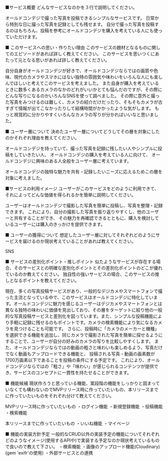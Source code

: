 ■サービス概要
どんなサービスなのかを３行で説明してください。

オールドコンデジで撮った写真を投稿できるシンプルなサービスです。
日常から特別な日に撮った写真を記録としても残せます。
自分で撮った写真を投稿するのはもちろん、投稿を参考にオールドコンデジを購入を考えている人にも使っていただけます。


■ このサービスへの思い・作りたい理由
このサービスの題材となるものに関してのエピソードがあれば詳しく教えてください。
このサービスを思いつくにあたって元となる思いがあれば詳しく教えてください。

自分自身がオールドコンデジが好きで、オールドコンデジならではの画質や色味、現代のカメラやスマホにはない独特の雰囲気や味わいをいろんな人にも楽しんでほしいと考えてこのサービスを考えました。
また自身が購入を考えているときに数多くあるカメラのなかのどれがいいかとても悩んだのですが、その際にどんな写りになるのかいろんなSNSを使って調べました。
その際に意外と撮った写真をみつけるのは難しく、カメラの紹介だけだったり、そもそもカメラが古すぎて情報が出てこなかったりして結構時間がかかったような気がします。
もっと視覚的に分かりやすくいろんなカメラの写りが分かればいいなと思いました。

■ ユーザー層について
決めたユーザー層についてどうしてその層を対象にしたのかそれぞれ理由を教えてください。

オールドコンデジを持っていて、撮った写真を記録に残したい人やシンプルに投稿をしていきたい人、
オールドコンデジの購入を考えている人に向けて、
オールドコンデジに興味のある人全般をユーザー層に考えています。

オールドコンデジの独特な魅力を共有・記録したいニーズに応えるためこの層を対象に考えました。

■サービスの利用イメージ
ユーザーがこのサービスをどのように利用できて、それによってどんな価値を得られるかを簡単に説明してください。

ユーザーはオールドコンデジで撮影した写真を簡単に投稿し、写真を整理・記録できます。
これにより、自分の撮影した写真を振り返りやすくし、他のユーザーと共有することができ、
その魅力を再確認できるとともに、購入を検討しているユーザーには購入のきっかけを提供できます。

■ ユーザーの獲得について
想定したユーザー層に対してそれぞれどのようにサービスを届けるのか現状考えていることがあれば教えてください。

SNS

■ サービスの差別化ポイント・推しポイント
似たようなサービスが存在する場合、そのサービスとの明確な差別化ポイントとその差別化ポイントのどこが優れているのか教えてください。
独自性の強いサービスの場合、このサービスの推しとなるポイントを教えてください。

現在、多くの写真投稿サービスがあり、一般的なデジカメやスマートフォンで撮った主流となっている中で、このサービスはオールドコンデジに特化しています。オールドコンデジに魅力を感じるユーザーはデジカメやスマートフォンとは異なる独特の味わいに価値を見出しており、その層をターゲットに絞り他の一般的な写真投稿サービスと差別化を図っています。また、シンプルな投稿機能により手軽に記録に残せるのもポイントです。カメラの検索機能により気になるカメラを見つけることも可能です。
さらに、投稿時に「カメラのメーカーと機種」を選択できる機能を追加し、同じカメラで撮影された写真を簡単に探せるようにすることで、ユーザーが自分の好みのカメラの写りを比較しやすくします。
また、オールドコンデジならではの動画の粗さと味わいも楽しめるよう、写真だけでなく動画もアップロードできる機能と、
投稿される写真・動画の画素数が1700万画素以下であることを投稿の条件にする予定です。
これにより、オールドコンデジならではの「粗さ」や「味わい」が感じられるコンテンツが提供でき、サービスのコンセプトに一貫性を持たせることができます。

■ 機能候補
現状作ろうと思っている機能、案段階の機能をしっかりと固まっていなくても構わないのでMVPリリース時に作っていたいもの、本リリースまでに作っていたいものをそれぞれ分けて教えてください。

MVPリリース時に作っていたいもの
・ログイン機能
・新規登録機能
・投稿機能
・検索機能

本リリースまでに作っていたいもの
・いいね機能
・マイページ


■ 機能の実装方針予定
一般的なCRUD以外の実装予定の機能についてそれぞれどのようなイメージ(使用するAPIや)で実装する予定なのか現状考えているもので良いので教えて下さい。
・検索機能
・画像のアップロード機能(Cloudinary)(gem 'exifr'の使用)
・外部サービスとの連携

